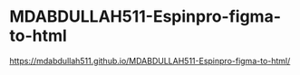 # MDABDULLAH511-Espinpro-figma-to-html

https://mdabdullah511.github.io/MDABDULLAH511-Espinpro-figma-to-html/
